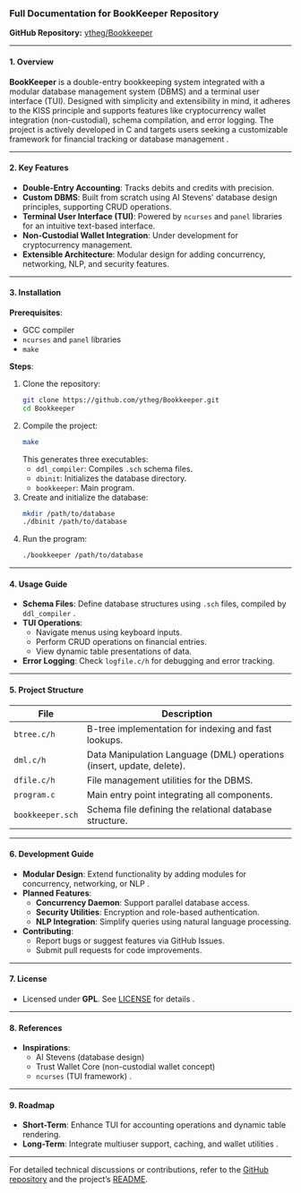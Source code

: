 ### **Full Documentation for BookKeeper Repository**  
**GitHub Repository:** [ytheg/Bookkeeper](https://github.com/ytheg/Bookkeeper.git)  

---

#### **1. Overview**  
**BookKeeper** is a double-entry bookkeeping system integrated with a modular database management system (DBMS) and a terminal user interface (TUI). Designed with simplicity and extensibility in mind, it adheres to the KISS principle and supports features like cryptocurrency wallet integration (non-custodial), schema compilation, and error logging. The project is actively developed in C and targets users seeking a customizable framework for financial tracking or database management .  

---

#### **2. Key Features**    
- **Double-Entry Accounting**: Tracks debits and credits with precision.  
- **Custom DBMS**: Built from scratch using AI Stevens' database design principles, supporting CRUD operations.  
- **Terminal User Interface (TUI)**: Powered by `ncurses` and `panel` libraries for an intuitive text-based interface.  
- **Non-Custodial Wallet Integration**: Under development for cryptocurrency management.  
- **Extensible Architecture**: Modular design for adding concurrency, networking, NLP, and security features.  

---

#### **3. Installation**  
**Prerequisites**:  
- GCC compiler  
- `ncurses` and `panel` libraries  
- `make`  

**Steps**:  
1. Clone the repository:  
   ```bash  
   git clone https://github.com/ytheg/Bookkeeper.git  
   cd Bookkeeper  
   ```  
2. Compile the project:  
   ```bash  
   make  
   ```  
   This generates three executables:  
   - `ddl_compiler`: Compiles `.sch` schema files.  
   - `dbinit`: Initializes the database directory.  
   - `bookkeeper`: Main program.  
3. Create and initialize the database:  
   ```bash  
   mkdir /path/to/database  
   ./dbinit /path/to/database  
   ```  
4. Run the program:  
   ```bash  
   ./bookkeeper /path/to/database  
   ```  

---

#### **4. Usage Guide**  
- **Schema Files**: Define database structures using `.sch` files, compiled by `ddl_compiler` .  
- **TUI Operations**:  
  - Navigate menus using keyboard inputs.  
  - Perform CRUD operations on financial entries.  
  - View dynamic table presentations of data.  
- **Error Logging**: Check `logfile.c/h` for debugging and error tracking.  

---

#### **5. Project Structure**    
| File             | Description                                                                 |  
|------------------|-----------------------------------------------------------------------------|  
| `btree.c/h`      | B-tree implementation for indexing and fast lookups.                       |  
| `dml.c/h`        | Data Manipulation Language (DML) operations (insert, update, delete).      |  
| `dfile.c/h`      | File management utilities for the DBMS.                                    |  
| `program.c`      | Main entry point integrating all components.                               |  
| `bookkeeper.sch` | Schema file defining the relational database structure.                    |  

---

#### **6. Development Guide**  
- **Modular Design**: Extend functionality by adding modules for concurrency, networking, or NLP .  
- **Planned Features**:  
  - **Concurrency Daemon**: Support parallel database access.  
  - **Security Utilities**: Encryption and role-based authentication.  
  - **NLP Integration**: Simplify queries using natural language processing.  
- **Contributing**:  
  - Report bugs or suggest features via GitHub Issues.  
  - Submit pull requests for code improvements.  

---

#### **7. License**  
- Licensed under **GPL**. See [LICENSE](https://github.com/ytheg/Bookkeeper/blob/main/LICENSE) for details .  

---

#### **8. References**  
- **Inspirations**:  
  - AI Stevens (database design)  
  - Trust Wallet Core (non-custodial wallet concept)  
  - `ncurses` (TUI framework) .  

---

#### **9. Roadmap**  
- **Short-Term**: Enhance TUI for accounting operations and dynamic table rendering.  
- **Long-Term**: Integrate multiuser support, caching, and wallet utilities .  

---

For detailed technical discussions or contributions, refer to the [GitHub repository](https://github.com/ytheg/Bookkeeper.git) and the project’s [README](https://github.com/ytheg/Bookkeeper/blob/main/README.md).
